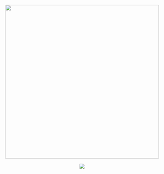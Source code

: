 <p align="center">
  <img src="https://cdn.codechef.com/download/small-banner/START180D/1743499726.png" width="500"><br><br>
  <a href="https://www.codechef.com/START180D">
    <img src="https://img.shields.io/badge/CodeChef-START180D-blue?style=for-the-badge">
  </a>
</p> 

